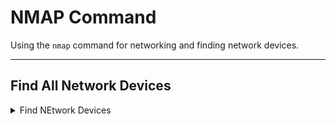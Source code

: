 # NMAP Command
Using the `nmap` command for networking and finding network devices.

---

## Find All Network Devices

<details>
  <summary>Find NEtwork Devices</summary>
  
```bash
# Uses the local network IP that's standard to most wifi/local networks
nmap -sn 192.168.1.0/24  
```
  
</details>
